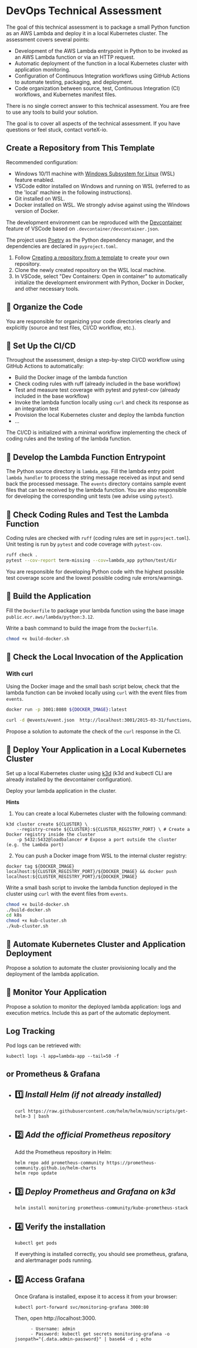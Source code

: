 # DevOps Technical Assessment

The goal of this technical assessment is to package a small Python function as an AWS Lambda and deploy it in a local Kubernetes cluster. The assessment covers several points:
- Development of the AWS Lambda entrypoint in Python to be invoked as an AWS Lambda function or via an HTTP request.
- Automatic deployment of the function in a local Kubernetes cluster with application monitoring.
- Configuration of Continuous Integration workflows using GitHub Actions to automate testing, packaging, and deployment.
- Code organization between source, test, Continuous Integration (CI) workflows, and Kubernetes manifest files.

There is no single correct answer to this technical assessment. You are free to use any tools to build your solution.

The goal is to cover all aspects of the technical assessment. If you have questions or feel stuck, contact vorteX-io.

## Create a Repository from This Template

Recommended configuration:
- Windows 10/11 machine with [Windows Subsystem for Linux](https://learn.microsoft.com/en-us/windows/wsl/install) (WSL) feature enabled.
- VSCode editor installed on Windows and running on WSL (referred to as the 'local' machine in the following instructions).
- Git installed on WSL.
- Docker installed on WSL. We strongly advise against using the Windows version of Docker.

The development environment can be reproduced with the [Devcontainer](https://code.visualstudio.com/docs/devcontainers/containers) feature of VSCode based on `.devcontainer/devcontainer.json`.

The project uses [Poetry](https://python-poetry.org/) as the Python dependency manager, and the dependencies are declared in `pyproject.toml`.

1. Follow [Creating a repository from a template](https://docs.github.com/en/repositories/creating-and-managing-repositories/creating-a-repository-from-a-template) to create your own repository.
2. Clone the newly created repository on the WSL local machine.
3. In VSCode, select "Dev Containers: Open in container" to automatically initialize the development environment with Python, Docker in Docker, and other necessary tools.

## 🎯 Organize the Code

You are responsible for organizing your code directories clearly and explicitly (source and test files, CI/CD workflow, etc.).

## 🎯 Set Up the CI/CD

Throughout the assessment, design a step-by-step CI/CD workflow using GitHub Actions to automatically:
- Build the Docker image of the lambda function
- Check coding rules with ruff (already included in the base workflow)
- Test and measure test coverage with pytest and pytest-cov (already included in the base workflow)
- Invoke the lambda function locally using `curl` and check its response as an integration test
- Provision the local Kubernetes cluster and deploy the lambda function
- ...

The CI/CD is initialized with a minimal workflow implementing the check of coding rules and the testing of the lambda function.

## 🎯 Develop the Lambda Function Entrypoint

The Python source directory is `lambda_app`.
Fill the lambda entry point `lambda_handler` to process the string message received as input and send back the processed message.
The `events` directory contains sample event files that can be received by the lambda function.
You are also responsible for developing the corresponding unit tests (we advise using `pytest`).

## 🎯 Check Coding Rules and Test the Lambda Function

Coding rules are checked with `ruff` (coding rules are set in `pyproject.toml`).
Unit testing is run by `pytest` and code coverage with `pytest-cov`.

```bash
ruff check .
pytest --cov-report term-missing --cov=lambda_app python/test/dir
```

You are responsible for developing Python code with the highest possible test coverage score and the lowest possible coding rule errors/warnings.

## 🎯 Build the Application
Fill the `Dockerfile` to package your lambda function using the base image `public.ecr.aws/lambda/python:3.12`.

Write a bash command to build the image from the `Dockerfile`.

```bash
chmod +x build-docker.sh
```

## 🎯 Check the Local Invocation of the Application

### With curl

Using the Docker image and the small bash script below, check that the lambda function can be invoked locally using `curl` with the event files from `events`.

```bash
docker run -p 3001:8080 ${DOCKER_IMAGE}:latest

curl -d @events/event.json  http://localhost:3001/2015-03-31/functions/function/invocations
```

Propose a solution to automate the check of the `curl` response in the CI.

## 🎯 Deploy Your Application in a Local Kubernetes Cluster

Set up a local Kubernetes cluster using [k3d](https://k3d.io/v5.7.4/) (k3d and kubectl CLI are already installed by the devcontainer configuration).

Deploy your lambda application in the cluster.

**Hints**
1. You can create a local Kubernetes cluster with the following command:
```
k3d cluster create ${CLUSTER} \
    --registry-create ${CLUSTER}:${CLUSTER_REGISTRY_PORT} \ # Create a Docker registry inside the cluster
    -p 5432:5432@loadbalancer # Expose a port outside the cluster (e.g. the Lambda port)
```

2. You can push a Docker image from WSL to the internal cluster registry:
```
docker tag ${DOCKER_IMAGE} localhost:${CLUSTER_REGISTRY_PORT}/${DOCKER_IMAGE} && docker push localhost:${CLUSTER_REGISTRY_PORT}/${DOCKER_IMAGE}
```

Write a small bash script to invoke the lambda function deployed in the cluster using `curl` with the event files from `events`.
```bash
chmod +x build-docker.sh
./build-docker.sh
cd k8s
chmod +x kub-cluster.sh
./kub-cluster.sh
```

## 🎯 Automate Kubernetes Cluster and Application Deployment

Propose a solution to automate the cluster provisioning locally and the deployment of the lambda application.


## 🎯 Monitor Your Application

Propose a solution to monitor the deployed lambda application: logs and execution metrics. Include this as part of the automatic deployment.

Log Tracking
-
Pod logs can be retrieved with:
```
kubectl logs -l app=lambda-app --tail=50 -f
```

or Prometheus & Grafana
-

- 1️⃣ ***Install Helm (if not already installed)***
    -
    ```
    curl https://raw.githubusercontent.com/helm/helm/main/scripts/get-helm-3 | bash
    ```
- 2️⃣ ***Add the official Prometheus repository***
    -
    Add the Prometheus repository in Helm:
    ```
    helm repo add prometheus-community https://prometheus-community.github.io/helm-charts
    helm repo update
    ```
-  3️⃣ ***Deploy Prometheus and Grafana on k3d***
    -
    ```
    helm install monitoring prometheus-community/kube-prometheus-stack
    ```
- 4️⃣ Verify the installation
    -
    ```
    kubectl get pods 
    ```
    If everything is installed correctly, you should see prometheus, grafana, and alertmanager pods running.

- 5️⃣ Access Grafana
    -
    Once Grafana is installed, expose it to access it from your browser:
    ```
    kubectl port-forward svc/monitoring-grafana 3000:80
    ```

    
    Then, open http://localhost:3000.

            - Username: admin
            - Password: kubectl get secrets monitoring-grafana -o jsonpath="{.data.admin-password}" | base64 -d ; echo
            
            
            